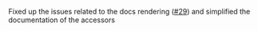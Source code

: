 Fixed up the issues related to the docs rendering ([#29](https://github.com/openscm/pandas-openscm/issues/29)) and simplified the documentation of the accessors

